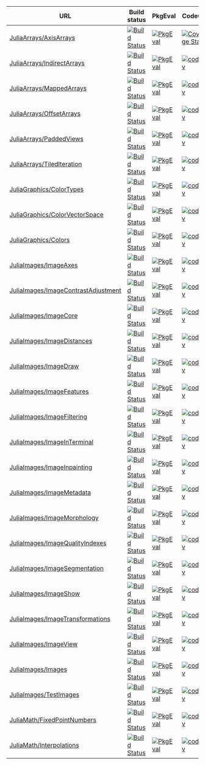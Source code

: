|                                                                                                  URL |                                                                                                                                                    Build status |                                                                                                                                                                          PkgEval |                                                                                                                                                                CodeCov |                                                                                                                                                     Github stars |
|------------------------------------------------------------------------------------------------------|-----------------------------------------------------------------------------------------------------------------------------------------------------------------|----------------------------------------------------------------------------------------------------------------------------------------------------------------------------------|------------------------------------------------------------------------------------------------------------------------------------------------------------------------|------------------------------------------------------------------------------------------------------------------------------------------------------------------|
|                           [JuliaArrays/AxisArrays](https://github.com/JuliaArrays/AxisArrays.jl.git) |                           [![Build Status](https://travis-ci.org/JuliaArrays/AxisArrays.jl.svg?branch=master)](https://travis-ci.org/JuliaArrays/AxisArrays.jl) |              [![PkgEval](https://juliaci.github.io/NanosoldierReports/pkgeval_badges/A/AxisArrays.svg)](https://juliaci.github.io/NanosoldierReports/pkgeval_badges/report.html) |                           [![Coverage Status](https://coveralls.io/repos/github/JuliaArrays/AxisArrays.jl/badge.svg?branch=master)](https://coveralls.io/github/JuliaArrays/AxisArrays.jl?branch=master) |                           [![Stars](https://img.shields.io/github/stars/JuliaArrays/AxisArrays.jl.svg)](https://github.com/JuliaArrays/AxisArrays.jl/stargazers) |
|                   [JuliaArrays/IndirectArrays](https://github.com/JuliaArrays/IndirectArrays.jl.git) |                   [![Build Status](https://travis-ci.org/JuliaArrays/IndirectArrays.jl.svg?branch=master)](https://travis-ci.org/JuliaArrays/IndirectArrays.jl) |          [![PkgEval](https://juliaci.github.io/NanosoldierReports/pkgeval_badges/I/IndirectArrays.svg)](https://juliaci.github.io/NanosoldierReports/pkgeval_badges/report.html) |                   [![codecov](https://codecov.io/gh/JuliaArrays/IndirectArrays.jl/branch/master/graph/badge.svg)](https://codecov.io/gh/JuliaArrays/IndirectArrays.jl) |                   [![Stars](https://img.shields.io/github/stars/JuliaArrays/IndirectArrays.jl.svg)](https://github.com/JuliaArrays/IndirectArrays.jl/stargazers) |
|                       [JuliaArrays/MappedArrays](https://github.com/JuliaArrays/MappedArrays.jl.git) |                       [![Build Status](https://travis-ci.org/JuliaArrays/MappedArrays.jl.svg?branch=master)](https://travis-ci.org/JuliaArrays/MappedArrays.jl) |            [![PkgEval](https://juliaci.github.io/NanosoldierReports/pkgeval_badges/M/MappedArrays.svg)](https://juliaci.github.io/NanosoldierReports/pkgeval_badges/report.html) |                       [![codecov](https://codecov.io/gh/JuliaArrays/MappedArrays.jl/branch/master/graph/badge.svg)](https://codecov.io/gh/JuliaArrays/MappedArrays.jl) |                       [![Stars](https://img.shields.io/github/stars/JuliaArrays/MappedArrays.jl.svg)](https://github.com/JuliaArrays/MappedArrays.jl/stargazers) |
|                       [JuliaArrays/OffsetArrays](https://github.com/JuliaArrays/OffsetArrays.jl.git) |                       [![Build Status](https://travis-ci.org/JuliaArrays/OffsetArrays.jl.svg?branch=master)](https://travis-ci.org/JuliaArrays/OffsetArrays.jl) |            [![PkgEval](https://juliaci.github.io/NanosoldierReports/pkgeval_badges/O/OffsetArrays.svg)](https://juliaci.github.io/NanosoldierReports/pkgeval_badges/report.html) |                       [![codecov](https://codecov.io/gh/JuliaArrays/OffsetArrays.jl/branch/master/graph/badge.svg)](https://codecov.io/gh/JuliaArrays/OffsetArrays.jl) |                       [![Stars](https://img.shields.io/github/stars/JuliaArrays/OffsetArrays.jl.svg)](https://github.com/JuliaArrays/OffsetArrays.jl/stargazers) |
|                         [JuliaArrays/PaddedViews](https://github.com/JuliaArrays/PaddedViews.jl.git) |                         [![Build Status](https://travis-ci.org/JuliaArrays/PaddedViews.jl.svg?branch=master)](https://travis-ci.org/JuliaArrays/PaddedViews.jl) |             [![PkgEval](https://juliaci.github.io/NanosoldierReports/pkgeval_badges/P/PaddedViews.svg)](https://juliaci.github.io/NanosoldierReports/pkgeval_badges/report.html) |                         [![codecov](https://codecov.io/gh/JuliaArrays/PaddedViews.jl/branch/master/graph/badge.svg)](https://codecov.io/gh/JuliaArrays/PaddedViews.jl) |                         [![Stars](https://img.shields.io/github/stars/JuliaArrays/PaddedViews.jl.svg)](https://github.com/JuliaArrays/PaddedViews.jl/stargazers) |
|                   [JuliaArrays/TiledIteration](https://github.com/JuliaArrays/TiledIteration.jl.git) |                   [![Build Status](https://travis-ci.org/JuliaArrays/TiledIteration.jl.svg?branch=master)](https://travis-ci.org/JuliaArrays/TiledIteration.jl) |          [![PkgEval](https://juliaci.github.io/NanosoldierReports/pkgeval_badges/T/TiledIteration.svg)](https://juliaci.github.io/NanosoldierReports/pkgeval_badges/report.html) |                   [![codecov](https://codecov.io/gh/JuliaArrays/TiledIteration.jl/branch/master/graph/badge.svg)](https://codecov.io/gh/JuliaArrays/TiledIteration.jl) |                   [![Stars](https://img.shields.io/github/stars/JuliaArrays/TiledIteration.jl.svg)](https://github.com/JuliaArrays/TiledIteration.jl/stargazers) |
|                       [JuliaGraphics/ColorTypes](https://github.com/JuliaGraphics/ColorTypes.jl.git) |                       [![Build Status](https://travis-ci.org/JuliaGraphics/ColorTypes.jl.svg?branch=master)](https://travis-ci.org/JuliaGraphics/ColorTypes.jl) |              [![PkgEval](https://juliaci.github.io/NanosoldierReports/pkgeval_badges/C/ColorTypes.svg)](https://juliaci.github.io/NanosoldierReports/pkgeval_badges/report.html) |                       [![codecov](https://codecov.io/gh/JuliaGraphics/ColorTypes.jl/branch/master/graph/badge.svg)](https://codecov.io/gh/JuliaGraphics/ColorTypes.jl) |                       [![Stars](https://img.shields.io/github/stars/JuliaGraphics/ColorTypes.jl.svg)](https://github.com/JuliaGraphics/ColorTypes.jl/stargazers) |
|           [JuliaGraphics/ColorVectorSpace](https://github.com/JuliaGraphics/ColorVectorSpace.jl.git) |           [![Build Status](https://travis-ci.org/JuliaGraphics/ColorVectorSpace.jl.svg?branch=master)](https://travis-ci.org/JuliaGraphics/ColorVectorSpace.jl) |        [![PkgEval](https://juliaci.github.io/NanosoldierReports/pkgeval_badges/C/ColorVectorSpace.svg)](https://juliaci.github.io/NanosoldierReports/pkgeval_badges/report.html) |           [![codecov](https://codecov.io/gh/JuliaGraphics/ColorVectorSpace.jl/branch/master/graph/badge.svg)](https://codecov.io/gh/JuliaGraphics/ColorVectorSpace.jl) |           [![Stars](https://img.shields.io/github/stars/JuliaGraphics/ColorVectorSpace.jl.svg)](https://github.com/JuliaGraphics/ColorVectorSpace.jl/stargazers) |
|                               [JuliaGraphics/Colors](https://github.com/JuliaGraphics/Colors.jl.git) |                               [![Build Status](https://travis-ci.org/JuliaGraphics/Colors.jl.svg?branch=master)](https://travis-ci.org/JuliaGraphics/Colors.jl) |                  [![PkgEval](https://juliaci.github.io/NanosoldierReports/pkgeval_badges/C/Colors.svg)](https://juliaci.github.io/NanosoldierReports/pkgeval_badges/report.html) |                               [![codecov](https://codecov.io/gh/JuliaGraphics/Colors.jl/branch/master/graph/badge.svg)](https://codecov.io/gh/JuliaGraphics/Colors.jl) |                               [![Stars](https://img.shields.io/github/stars/JuliaGraphics/Colors.jl.svg)](https://github.com/JuliaGraphics/Colors.jl/stargazers) |
|                             [JuliaImages/ImageAxes](https://github.com/JuliaImages/ImageAxes.jl.git) |                             [![Build Status](https://travis-ci.org/JuliaImages/ImageAxes.jl.svg?branch=master)](https://travis-ci.org/JuliaImages/ImageAxes.jl) |               [![PkgEval](https://juliaci.github.io/NanosoldierReports/pkgeval_badges/I/ImageAxes.svg)](https://juliaci.github.io/NanosoldierReports/pkgeval_badges/report.html) |                             [![codecov](https://codecov.io/gh/JuliaImages/ImageAxes.jl/branch/master/graph/badge.svg)](https://codecov.io/gh/JuliaImages/ImageAxes.jl) |                             [![Stars](https://img.shields.io/github/stars/JuliaImages/ImageAxes.jl.svg)](https://github.com/JuliaImages/ImageAxes.jl/stargazers) |
| [JuliaImages/ImageContrastAdjustment](https://github.com/JuliaImages/ImageContrastAdjustment.jl.git) | [![Build Status](https://travis-ci.org/JuliaImages/ImageContrastAdjustment.jl.svg?branch=master)](https://travis-ci.org/JuliaImages/ImageContrastAdjustment.jl) | [![PkgEval](https://juliaci.github.io/NanosoldierReports/pkgeval_badges/I/ImageContrastAdjustment.svg)](https://juliaci.github.io/NanosoldierReports/pkgeval_badges/report.html) | [![codecov](https://codecov.io/gh/JuliaImages/ImageContrastAdjustment.jl/branch/master/graph/badge.svg)](https://codecov.io/gh/JuliaImages/ImageContrastAdjustment.jl) | [![Stars](https://img.shields.io/github/stars/JuliaImages/ImageContrastAdjustment.jl.svg)](https://github.com/JuliaImages/ImageContrastAdjustment.jl/stargazers) |
|                             [JuliaImages/ImageCore](https://github.com/JuliaImages/ImageCore.jl.git) |                             [![Build Status](https://github.com/JuliaImages/ImageCore.jl/workflows/Unit%20test/badge.svg)](https://github.com/JuliaImages/ImageCore.jl/actions) |               [![PkgEval](https://juliaci.github.io/NanosoldierReports/pkgeval_badges/I/ImageCore.svg)](https://juliaci.github.io/NanosoldierReports/pkgeval_badges/report.html) |                             [![codecov](https://codecov.io/gh/JuliaImages/ImageCore.jl/branch/master/graph/badge.svg)](https://codecov.io/gh/JuliaImages/ImageCore.jl) |                             [![Stars](https://img.shields.io/github/stars/JuliaImages/ImageCore.jl.svg)](https://github.com/JuliaImages/ImageCore.jl/stargazers) |
|                   [JuliaImages/ImageDistances](https://github.com/JuliaImages/ImageDistances.jl.git) |                   [![Build Status](https://travis-ci.org/JuliaImages/ImageDistances.jl.svg?branch=master)](https://travis-ci.org/JuliaImages/ImageDistances.jl) |          [![PkgEval](https://juliaci.github.io/NanosoldierReports/pkgeval_badges/I/ImageDistances.svg)](https://juliaci.github.io/NanosoldierReports/pkgeval_badges/report.html) |                   [![codecov](https://codecov.io/gh/JuliaImages/ImageDistances.jl/branch/master/graph/badge.svg)](https://codecov.io/gh/JuliaImages/ImageDistances.jl) |                   [![Stars](https://img.shields.io/github/stars/JuliaImages/ImageDistances.jl.svg)](https://github.com/JuliaImages/ImageDistances.jl/stargazers) |
|                             [JuliaImages/ImageDraw](https://github.com/JuliaImages/ImageDraw.jl.git) |                             [![Build Status](https://github.com/JuliaImages/ImageDraw.jl/workflows/Unit%20test/badge.svg)](https://github.com/JuliaImages/ImageDraw.jl/actions) |               [![PkgEval](https://juliaci.github.io/NanosoldierReports/pkgeval_badges/I/ImageDraw.svg)](https://juliaci.github.io/NanosoldierReports/pkgeval_badges/report.html) |                             [![codecov](https://coveralls.io/repos/JuliaImages/ImageDraw.jl/badge.svg?branch=master&service=github)](https://coveralls.io/github/JuliaImages/ImageDraw.jl?branch=master) |                             [![Stars](https://img.shields.io/github/stars/JuliaImages/ImageDraw.jl.svg)](https://github.com/JuliaImages/ImageDraw.jl/stargazers) |
|                     [JuliaImages/ImageFeatures](https://github.com/JuliaImages/ImageFeatures.jl.git) |                     [![Build Status](https://travis-ci.org/JuliaImages/ImageFeatures.jl.svg?branch=master)](https://travis-ci.org/JuliaImages/ImageFeatures.jl) |           [![PkgEval](https://juliaci.github.io/NanosoldierReports/pkgeval_badges/I/ImageFeatures.svg)](https://juliaci.github.io/NanosoldierReports/pkgeval_badges/report.html) |                     [![codecov](https://codecov.io/gh/JuliaImages/ImageFeatures.jl/branch/master/graph/badge.svg)](https://codecov.io/gh/JuliaImages/ImageFeatures.jl) |                     [![Stars](https://img.shields.io/github/stars/JuliaImages/ImageFeatures.jl.svg)](https://github.com/JuliaImages/ImageFeatures.jl/stargazers) |
|                   [JuliaImages/ImageFiltering](https://github.com/JuliaImages/ImageFiltering.jl.git) |                   [![Build Status](https://travis-ci.org/JuliaImages/ImageFiltering.jl.svg?branch=master)](https://travis-ci.org/JuliaImages/ImageFiltering.jl) |          [![PkgEval](https://juliaci.github.io/NanosoldierReports/pkgeval_badges/I/ImageFiltering.svg)](https://juliaci.github.io/NanosoldierReports/pkgeval_badges/report.html) |                   [![codecov](https://codecov.io/gh/JuliaImages/ImageFiltering.jl/branch/master/graph/badge.svg)](https://codecov.io/gh/JuliaImages/ImageFiltering.jl) |                   [![Stars](https://img.shields.io/github/stars/JuliaImages/ImageFiltering.jl.svg)](https://github.com/JuliaImages/ImageFiltering.jl/stargazers) |
|                 [JuliaImages/ImageInTerminal](https://github.com/JuliaImages/ImageInTerminal.jl.git) |                 [![Build Status](https://github.com/JuliaImages/ImageInTerminal.jl/workflows/Unit%20test/badge.svg)](https://github.com/JuliaImages/ImageInTerminal.jl/actions) |         [![PkgEval](https://juliaci.github.io/NanosoldierReports/pkgeval_badges/I/ImageInTerminal.svg)](https://juliaci.github.io/NanosoldierReports/pkgeval_badges/report.html) |                 [![codecov](https://codecov.io/gh/JuliaImages/ImageInTerminal.jl/branch/master/graph/badge.svg)](https://codecov.io/gh/JuliaImages/ImageInTerminal.jl) |                 [![Stars](https://img.shields.io/github/stars/JuliaImages/ImageInTerminal.jl.svg)](https://github.com/JuliaImages/ImageInTerminal.jl/stargazers) |
|                 [JuliaImages/ImageInpainting](https://github.com/JuliaImages/ImageInpainting.jl.git) |                 [![Build Status](https://travis-ci.org/JuliaImages/ImageInpainting.jl.svg?branch=master)](https://travis-ci.org/JuliaImages/ImageInpainting.jl) |         [![PkgEval](https://juliaci.github.io/NanosoldierReports/pkgeval_badges/I/ImageInpainting.svg)](https://juliaci.github.io/NanosoldierReports/pkgeval_badges/report.html) |                 [![codecov](https://codecov.io/gh/JuliaImages/ImageInpainting.jl/branch/master/graph/badge.svg)](https://codecov.io/gh/JuliaImages/ImageInpainting.jl) |                 [![Stars](https://img.shields.io/github/stars/JuliaImages/ImageInpainting.jl.svg)](https://github.com/JuliaImages/ImageInpainting.jl/stargazers) |
|                     [JuliaImages/ImageMetadata](https://github.com/JuliaImages/ImageMetadata.jl.git) |                     [![Build Status](https://github.com/JuliaImages/ImageMetadata.jl/workflows/Unit%20test/badge.svg)](https://github.com/JuliaImages/ImageMetadata.jl/actions) |           [![PkgEval](https://juliaci.github.io/NanosoldierReports/pkgeval_badges/I/ImageMetadata.svg)](https://juliaci.github.io/NanosoldierReports/pkgeval_badges/report.html) |                     [![codecov](https://codecov.io/gh/JuliaImages/ImageMetadata.jl/branch/master/graph/badge.svg)](https://codecov.io/gh/JuliaImages/ImageMetadata.jl) |                     [![Stars](https://img.shields.io/github/stars/JuliaImages/ImageMetadata.jl.svg)](https://github.com/JuliaImages/ImageMetadata.jl/stargazers) |
|                 [JuliaImages/ImageMorphology](https://github.com/JuliaImages/ImageMorphology.jl.git) |                 [![Build Status](https://github.com/JuliaImages/ImageMorphology.jl/workflows/Unit%20test/badge.svg)](https://github.com/JuliaImages/ImageMorphology.jl/actions) |         [![PkgEval](https://juliaci.github.io/NanosoldierReports/pkgeval_badges/I/ImageMorphology.svg)](https://juliaci.github.io/NanosoldierReports/pkgeval_badges/report.html) |                 [![codecov](https://codecov.io/gh/JuliaImages/ImageMorphology.jl/branch/master/graph/badge.svg)](https://codecov.io/gh/JuliaImages/ImageMorphology.jl) |                 [![Stars](https://img.shields.io/github/stars/JuliaImages/ImageMorphology.jl.svg)](https://github.com/JuliaImages/ImageMorphology.jl/stargazers) |
|         [JuliaImages/ImageQualityIndexes](https://github.com/JuliaImages/ImageQualityIndexes.jl.git) |         [![Build Status](https://github.com/JuliaImages/ImageQualityIndexes.jl/workflows/Unit%20test/badge.svg)](https://github.com/JuliaImages/ImageQualityIndexes.jl/actions) |     [![PkgEval](https://juliaci.github.io/NanosoldierReports/pkgeval_badges/I/ImageQualityIndexes.svg)](https://juliaci.github.io/NanosoldierReports/pkgeval_badges/report.html) |         [![codecov](https://codecov.io/gh/JuliaImages/ImageQualityIndexes.jl/branch/master/graph/badge.svg)](https://codecov.io/gh/JuliaImages/ImageQualityIndexes.jl) |         [![Stars](https://img.shields.io/github/stars/JuliaImages/ImageQualityIndexes.jl.svg)](https://github.com/JuliaImages/ImageQualityIndexes.jl/stargazers) |
|             [JuliaImages/ImageSegmentation](https://github.com/JuliaImages/ImageSegmentation.jl.git) |             [![Build Status](https://travis-ci.org/JuliaImages/ImageSegmentation.jl.svg?branch=master)](https://travis-ci.org/JuliaImages/ImageSegmentation.jl) |       [![PkgEval](https://juliaci.github.io/NanosoldierReports/pkgeval_badges/I/ImageSegmentation.svg)](https://juliaci.github.io/NanosoldierReports/pkgeval_badges/report.html) |             [![codecov](https://codecov.io/gh/JuliaImages/ImageSegmentation.jl/branch/master/graph/badge.svg)](https://codecov.io/gh/JuliaImages/ImageSegmentation.jl) |             [![Stars](https://img.shields.io/github/stars/JuliaImages/ImageSegmentation.jl.svg)](https://github.com/JuliaImages/ImageSegmentation.jl/stargazers) |
|                             [JuliaImages/ImageShow](https://github.com/JuliaImages/ImageShow.jl.git) |                             [![Build Status](https://travis-ci.org/JuliaImages/ImageShow.jl.svg?branch=master)](https://travis-ci.org/JuliaImages/ImageShow.jl) |               [![PkgEval](https://juliaci.github.io/NanosoldierReports/pkgeval_badges/I/ImageShow.svg)](https://juliaci.github.io/NanosoldierReports/pkgeval_badges/report.html) |                             [![codecov](https://codecov.io/gh/JuliaImages/ImageShow.jl/branch/master/graph/badge.svg)](https://codecov.io/gh/JuliaImages/ImageShow.jl) |                             [![Stars](https://img.shields.io/github/stars/JuliaImages/ImageShow.jl.svg)](https://github.com/JuliaImages/ImageShow.jl/stargazers) |
|       [JuliaImages/ImageTransformations](https://github.com/JuliaImages/ImageTransformations.jl.git) |       [![Build Status](https://travis-ci.org/JuliaImages/ImageTransformations.jl.svg?branch=master)](https://travis-ci.org/JuliaImages/ImageTransformations.jl) |    [![PkgEval](https://juliaci.github.io/NanosoldierReports/pkgeval_badges/I/ImageTransformations.svg)](https://juliaci.github.io/NanosoldierReports/pkgeval_badges/report.html) |       [![codecov](https://codecov.io/gh/JuliaImages/ImageTransformations.jl/branch/master/graph/badge.svg)](https://codecov.io/gh/JuliaImages/ImageTransformations.jl) |       [![Stars](https://img.shields.io/github/stars/JuliaImages/ImageTransformations.jl.svg)](https://github.com/JuliaImages/ImageTransformations.jl/stargazers) |
|                             [JuliaImages/ImageView](https://github.com/JuliaImages/ImageView.jl.git) |                             [![Build Status](https://travis-ci.org/JuliaImages/ImageView.jl.svg?branch=master)](https://travis-ci.org/JuliaImages/ImageView.jl) |               [![PkgEval](https://juliaci.github.io/NanosoldierReports/pkgeval_badges/I/ImageView.svg)](https://juliaci.github.io/NanosoldierReports/pkgeval_badges/report.html) |                             [![codecov](https://codecov.io/gh/JuliaImages/ImageView.jl/branch/master/graph/badge.svg)](https://codecov.io/gh/JuliaImages/ImageView.jl) |                             [![Stars](https://img.shields.io/github/stars/JuliaImages/ImageView.jl.svg)](https://github.com/JuliaImages/ImageView.jl/stargazers) |
|                                   [JuliaImages/Images](https://github.com/JuliaImages/Images.jl.git) |                                   [![Build Status](https://github.com/JuliaImages/Images.jl/workflows/Unit%20test/badge.svg)](https://github.com/JuliaImages/Images.jl/actions) |                  [![PkgEval](https://juliaci.github.io/NanosoldierReports/pkgeval_badges/I/Images.svg)](https://juliaci.github.io/NanosoldierReports/pkgeval_badges/report.html) |                                   [![codecov](https://codecov.io/gh/JuliaImages/Images.jl/branch/master/graph/badge.svg)](https://codecov.io/gh/JuliaImages/Images.jl) |                                   [![Stars](https://img.shields.io/github/stars/JuliaImages/Images.jl.svg)](https://github.com/JuliaImages/Images.jl/stargazers) |
|                           [JuliaImages/TestImages](https://github.com/JuliaImages/TestImages.jl.git) |                           [![Build Status](https://travis-ci.org/JuliaImages/TestImages.jl.svg?branch=master)](https://travis-ci.org/JuliaImages/TestImages.jl) |              [![PkgEval](https://juliaci.github.io/NanosoldierReports/pkgeval_badges/T/TestImages.svg)](https://juliaci.github.io/NanosoldierReports/pkgeval_badges/report.html) |                           [![codecov](https://codecov.io/gh/JuliaImages/TestImages.jl/branch/master/graph/badge.svg)](https://codecov.io/gh/JuliaImages/TestImages.jl) |                           [![Stars](https://img.shields.io/github/stars/JuliaImages/TestImages.jl.svg)](https://github.com/JuliaImages/TestImages.jl/stargazers) |
|                 [JuliaMath/FixedPointNumbers](https://github.com/JuliaMath/FixedPointNumbers.jl.git) |                 [![Build Status](https://travis-ci.org/JuliaMath/FixedPointNumbers.jl.svg?branch=master)](https://travis-ci.org/JuliaMath/FixedPointNumbers.jl) |       [![PkgEval](https://juliaci.github.io/NanosoldierReports/pkgeval_badges/F/FixedPointNumbers.svg)](https://juliaci.github.io/NanosoldierReports/pkgeval_badges/report.html) |                 [![codecov](https://codecov.io/gh/JuliaMath/FixedPointNumbers.jl/branch/master/graph/badge.svg)](https://codecov.io/gh/JuliaMath/FixedPointNumbers.jl) |                 [![Stars](https://img.shields.io/github/stars/JuliaMath/FixedPointNumbers.jl.svg)](https://github.com/JuliaMath/FixedPointNumbers.jl/stargazers) |
|                       [JuliaMath/Interpolations](https://github.com/JuliaMath/Interpolations.jl.git) |                       [![Build Status](https://travis-ci.org/JuliaMath/Interpolations.jl.svg?branch=master)](https://travis-ci.org/JuliaMath/Interpolations.jl) |          [![PkgEval](https://juliaci.github.io/NanosoldierReports/pkgeval_badges/I/Interpolations.svg)](https://juliaci.github.io/NanosoldierReports/pkgeval_badges/report.html) |                       [![codecov](https://codecov.io/gh/JuliaMath/Interpolations.jl/branch/master/graph/badge.svg)](https://codecov.io/gh/JuliaMath/Interpolations.jl) |                       [![Stars](https://img.shields.io/github/stars/JuliaMath/Interpolations.jl.svg)](https://github.com/JuliaMath/Interpolations.jl/stargazers) |
